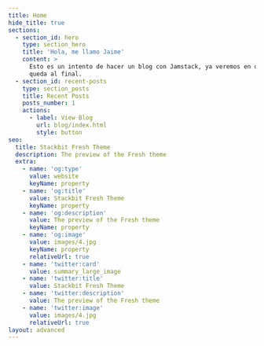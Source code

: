 ```yaml
---
title: Home
hide_title: true
sections:
  - section_id: hero
    type: section_hero
    title: 'Hola, me llamo Jaime'
    content: >
      Esto es un intento de hacer un blog con Jamstack, ya veremos en que se
      queda al final.
  - section_id: recent-posts
    type: section_posts
    title: Recent Posts
    posts_number: 1
    actions:
      - label: View Blog
        url: blog/index.html
        style: button
seo:
  title: Stackbit Fresh Theme
  description: The preview of the Fresh theme
  extra:
    - name: 'og:type'
      value: website
      keyName: property
    - name: 'og:title'
      value: Stackbit Fresh Theme
      keyName: property
    - name: 'og:description'
      value: The preview of the Fresh theme
      keyName: property
    - name: 'og:image'
      value: images/4.jpg
      keyName: property
      relativeUrl: true
    - name: 'twitter:card'
      value: summary_large_image
    - name: 'twitter:title'
      value: Stackbit Fresh Theme
    - name: 'twitter:description'
      value: The preview of the Fresh theme
    - name: 'twitter:image'
      value: images/4.jpg
      relativeUrl: true
layout: advanced
---
```

